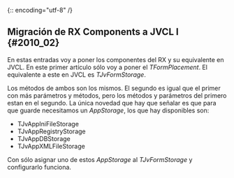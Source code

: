 {:: encoding="utf-8" /}
## Migración de RX Components a JVCL I {#2010_02}

En estas entradas voy a poner los componentes del RX y su equivalente en JVCL.
En este primer artículo sólo voy a poner el *TFormPlacement*.
El equivalente a este en JVCL es *TJvFormStorage*.

Los métodos de ambos son los mismos. El segundo es igual que el primer con más parámetros y métodos, pero los métodos y parámetros del primero estan en el segundo.
La única novedad que hay que señalar es que para que guarde necesitamos un *AppStorage*, los que hay disponibles son:

* TJvAppIniFileStorage
* TJvAppRegistryStorage
* TJvAppDBStorage
* TJvAppXMLFileStorage

Con sólo asignar uno de estos *AppStorage* al *TJvFormStorage* y configurarlo funciona.
